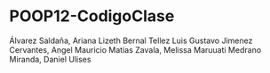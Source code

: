 # POOP12-CodigoClase
Álvarez Saldaña, Ariana Lizeth Bernal Tellez Luis Gustavo Jimenez Cervantes, Angel Mauricio Matias Zavala, Melissa Maruuati Medrano Miranda, Daniel Ulises
